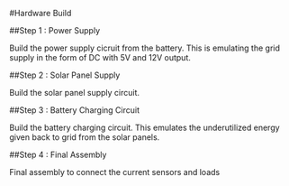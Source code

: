 #Hardware Build

##Step 1 : Power Supply

Build the power supply cicruit from the battery. This is emulating the grid supply in the form of DC with 5V and 12V output.


##Step 2 : Solar Panel Supply

Build the solar panel supply circuit. 


##Step 3 : Battery Charging Circuit

Build the battery charging circuit. This emulates the underutilized energy given back to grid from the solar panels.  


##Step 4 : Final Assembly

Final assembly to connect the current sensors and loads

